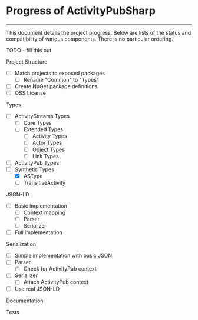﻿# Progress of ActivityPubSharp

---

This document details the project progress.
Below are lists of the status and compatibility of various components.
There is no particular ordering.

TODO - fill this out

Project Structure
- [ ] Match projects to exposed packages
  - [ ] Rename "Common" to "Types"
- [ ] Create NuGet package definitions
- [ ] OSS License

Types
- [ ] ActivityStreams Types
  - [ ] Core Types
  - [ ] Extended Types
    - [ ] Activity Types
    - [ ] Actor Types
    - [ ] Object Types
    - [ ] Link Types
- [ ] ActivityPub Types
- [ ] Synthetic Types
  - [x] ASType
  - [ ] TransitiveActivity

JSON-LD
- [ ] Basic implementation
  - [ ] Context mapping
  - [ ] Parser
  - [ ] Serializer
- [ ] Full implementation

Serialization
- [ ] Simple implementation with basic JSON
- [ ] Parser
  - [ ] Check for ActivityPub context
- [ ] Serializer
  - [ ] Attach ActivityPub context
- [ ] Use real JSON-LD

Documentation

Tests